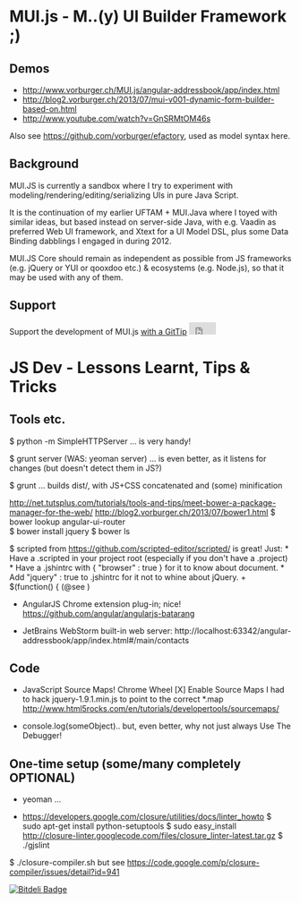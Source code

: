 MUI.js - M..(y) UI Builder Framework ;)
======

Demos
---
* http://www.vorburger.ch/MUI.js/angular-addressbook/app/index.html
* http://blog2.vorburger.ch/2013/07/mui-v001-dynamic-form-builder-based-on.html
* http://www.youtube.com/watch?v=GnSRMtOM46s

Also see https://github.com/vorburger/efactory, used as model syntax here.


Background
---

MUI.JS is currently a sandbox where I try to experiment with 
modeling/rendering/editing/serializing UIs in pure Java Script.

It is the continuation of my earlier UFTAM + MUI.Java where I toyed with similar ideas,
but based instead on server-side Java, with e.g. Vaadin as preferred Web UI framework,
and Xtext for a UI Model DSL, plus some Data Binding dabblings I engaged in during 2012. 

MUI.JS Core should remain as independent as possible from JS frameworks 
(e.g. jQuery or YUI or qooxdoo etc.) & ecosystems (e.g. Node.js), so that
it may be used with any of them.


Support
---

Support the development of MUI.js <a href="https://www.gittip.com/vorburger/">with a GitTip</a> <iframe style="border: 0; margin: 0; padding: 0;" src="https://www.gittip.com/vorburger/widget.html" width="48pt" height="22pt"></iframe>

  
JS Dev - Lessons Learnt, Tips & Tricks
====

Tools etc.
---

$ python -m SimpleHTTPServer
... is very handy!

$ grunt server  (WAS: yeoman server)
... is even better, as it listens for changes (but doesn't detect them in JS?)

$ grunt
... builds dist/, with JS+CSS concatenated and (some) minification

http://net.tutsplus.com/tutorials/tools-and-tips/meet-bower-a-package-manager-for-the-web/
http://blog2.vorburger.ch/2013/07/bower1.html
$ bower lookup angular-ui-router	
$ bower install jquery
$ bower ls

$ scripted from https://github.com/scripted-editor/scripted/ is great! Just:
	* Have a .scripted in your project root (especially if you don't have a .project)
	* Have a .jshintrc with { "browser" : true } for it to know about document.
	* Add "jquery" : true to .jshintrc for it not to whine about jQuery. + $(function() { (@see )

* AngularJS Chrome extension plug-in; nice! https://github.com/angular/angularjs-batarang

* JetBrains WebStorm built-in web server: http://localhost:63342/angular-addressbook/app/index.html#/main/contacts


Code
----

* JavaScript Source Maps!  Chrome Wheel [X] Enable Source Maps
  I had to hack jquery-1.9.1.min.js to point to the correct *.map
  http://www.html5rocks.com/en/tutorials/developertools/sourcemaps/

* console.log(someObject).. but, even better, why not just always Use The Debugger!


One-time setup (some/many completely OPTIONAL)
---

* yeoman ...

* https://developers.google.com/closure/utilities/docs/linter_howto
$ sudo apt-get install python-setuptools
$ sudo easy_install http://closure-linter.googlecode.com/files/closure_linter-latest.tar.gz
$ ./gjslint

$ ./closure-compiler.sh
  but see https://code.google.com/p/closure-compiler/issues/detail?id=941

[![Bitdeli Badge](https://d2weczhvl823v0.cloudfront.net/vorburger/mui.js/trend.png)](https://bitdeli.com/free "Bitdeli Badge")

